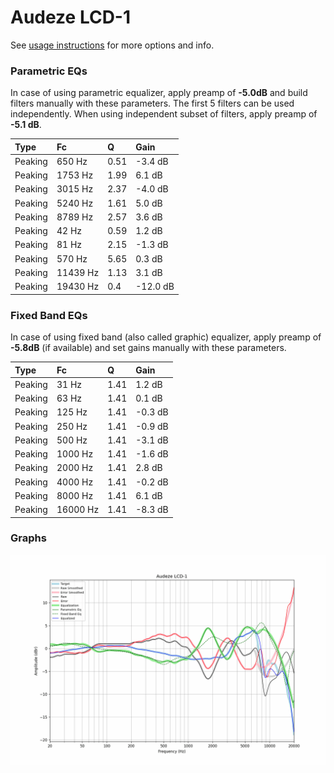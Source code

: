 # Audeze LCD-1
See [usage instructions](https://github.com/jaakkopasanen/AutoEq#usage) for more options and info.

### Parametric EQs
In case of using parametric equalizer, apply preamp of **-5.0dB** and build filters manually
with these parameters. The first 5 filters can be used independently.
When using independent subset of filters, apply preamp of **-5.1 dB**.

| Type    | Fc       |    Q | Gain     |
|:--------|:---------|:-----|:---------|
| Peaking | 650 Hz   | 0.51 | -3.4 dB  |
| Peaking | 1753 Hz  | 1.99 | 6.1 dB   |
| Peaking | 3015 Hz  | 2.37 | -4.0 dB  |
| Peaking | 5240 Hz  | 1.61 | 5.0 dB   |
| Peaking | 8789 Hz  | 2.57 | 3.6 dB   |
| Peaking | 42 Hz    | 0.59 | 1.2 dB   |
| Peaking | 81 Hz    | 2.15 | -1.3 dB  |
| Peaking | 570 Hz   | 5.65 | 0.3 dB   |
| Peaking | 11439 Hz | 1.13 | 3.1 dB   |
| Peaking | 19430 Hz | 0.4  | -12.0 dB |

### Fixed Band EQs
In case of using fixed band (also called graphic) equalizer, apply preamp of **-5.8dB**
(if available) and set gains manually with these parameters.

| Type    | Fc       |    Q | Gain    |
|:--------|:---------|:-----|:--------|
| Peaking | 31 Hz    | 1.41 | 1.2 dB  |
| Peaking | 63 Hz    | 1.41 | 0.1 dB  |
| Peaking | 125 Hz   | 1.41 | -0.3 dB |
| Peaking | 250 Hz   | 1.41 | -0.9 dB |
| Peaking | 500 Hz   | 1.41 | -3.1 dB |
| Peaking | 1000 Hz  | 1.41 | -1.6 dB |
| Peaking | 2000 Hz  | 1.41 | 2.8 dB  |
| Peaking | 4000 Hz  | 1.41 | -0.2 dB |
| Peaking | 8000 Hz  | 1.41 | 6.1 dB  |
| Peaking | 16000 Hz | 1.41 | -8.3 dB |

### Graphs
![](./Audeze%20LCD-1.png)